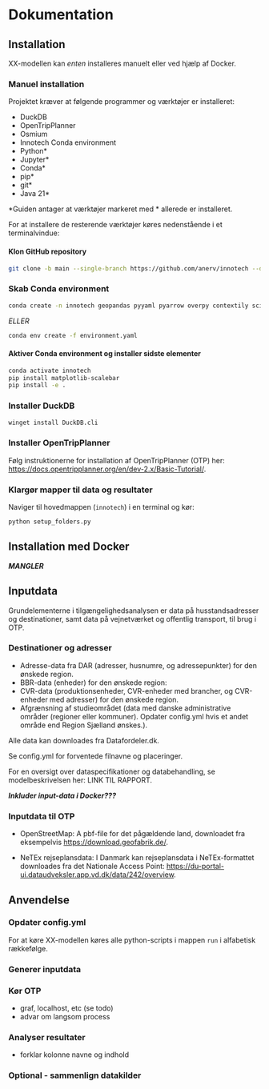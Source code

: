 # Dokumentation

## Installation

XX-modellen kan *enten* installeres manuelt eller ved hjælp af Docker.

### Manuel installation

Projektet kræver at følgende programmer og værktøjer er installeret:

- DuckDB
- OpenTripPlanner
- Osmium
- Innotech Conda environment
- Python*
- Jupyter*
- Conda*
- pip*
- git*
- Java 21*

*Guiden antager at værktøjer markeret med * allerede er installeret.

For at installere de resterende værktøjer køres nedenstående i et terminalvindue:

#### Klon GitHub repository

````bash
git clone -b main --single-branch https://github.com/anerv/innotech --depth 1
````

### Skab Conda environment
```bash
conda create -n innotech geopandas pyyaml pyarrow overpy contextily scikit-learn h3-py python-duckdb ipykernel osmium-tool
```

*ELLER*

```bash
conda env create -f environment.yaml
```


#### Aktiver Conda environment og installer sidste elementer
````bash
conda activate innotech
pip install matplotlib-scalebar
pip install -e .
````

### Installer DuckDB
````bash
winget install DuckDB.cli
````

### Installer OpenTripPlanner

Følg instruktionerne for installation af OpenTripPlanner (OTP) her: https://docs.opentripplanner.org/en/dev-2.x/Basic-Tutorial/.

### Klargør mapper til data og resultater

Naviger til hovedmappen (``innotech``) i en terminal og kør:

````bash
python setup_folders.py
````

## Installation med Docker

***MANGLER***

## Inputdata

Grundelementerne i tilgængelighedsanalysen er data på husstandsadresser og destinationer, samt data på vejnetværket og offentlig transport, til brug i OTP.

### Destinationer og adresser

- Adresse-data fra DAR (adresser, husnumre, og adressepunkter) for den ønskede region.
- BBR-data (enheder) for den ønskede region: 
- CVR-data (produktionsenheder, CVR-enheder med brancher, og CVR-enheder med adresser) for den ønskede region.
- Afgrænsning af studieområdet (data med danske administrative områder (regioner eller kommuner). Opdater config.yml hvis et andet område end Region Sjælland ønskes.). 

Alle data kan downloades fra Datafordeler.dk.

Se config.yml for forventede filnavne og placeringer.

For en oversigt over dataspecifikationer og databehandling, se modelbeskrivelsen her: LINK TIL RAPPORT.

***Inkluder input-data i Docker???***

### Inputdata til OTP

- OpenStreetMap: A pbf-file for det pågældende land, downloadet fra eksempelvis https://download.geofabrik.de/.

- NeTEx rejseplansdata: I Danmark kan rejseplansdata i NeTEx-formattet downloades fra det Nationale Access Point: https://du-portal-ui.dataudveksler.app.vd.dk/data/242/overview.


## Anvendelse

### Opdater config.yml

For at køre XX-modellen køres alle python-scripts i mappen ``run`` i alfabetisk rækkefølge.

### Generer inputdata

### Kør OTP

- graf, localhost, etc (se todo)
- advar om langsom process

### Analyser resultater


- forklar kolonne navne og indhold

### Optional - sammenlign datakilder